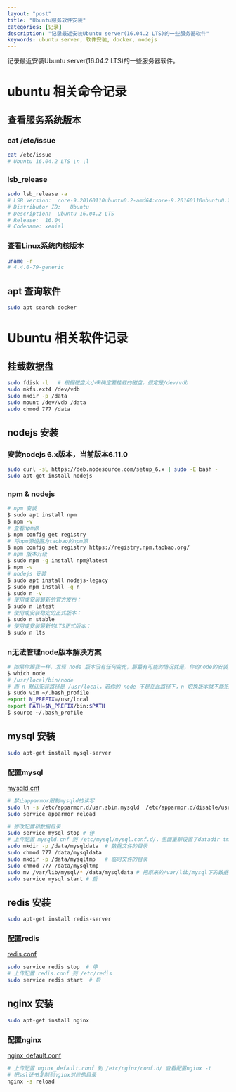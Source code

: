 ```yaml
---
layout: "post"
title: "Ubuntu服务软件安装"
categories: [记录]
description: "记录最近安装Ubuntu server(16.04.2 LTS)的一些服务器软件"
keywords: ubuntu server, 软件安装, docker, nodejs
---
```


记录最近安装Ubuntu server(16.04.2 LTS)的一些服务器软件。

# ubuntu 相关命令记录

## 查看服务系统版本

### cat /etc/issue

```sh
cat /etc/issue
# Ubuntu 16.04.2 LTS \n \l
```

### lsb_release

```sh
sudo lsb_release -a
# LSB Version:	core-9.20160110ubuntu0.2-amd64:core-9.20160110ubuntu0.2-noarch:security-9.20160110ubuntu0.2-amd64:security-9.20160110ubuntu0.2-noarch
# Distributor ID:	Ubuntu
# Description:	Ubuntu 16.04.2 LTS
# Release:	16.04
# Codename:	xenial
```

### 查看Linux系统内核版本

```sh
uname -r
# 4.4.0-79-generic
```

## apt 查询软件

```sh
sudo apt search docker
```

# Ubuntu 相关软件记录

## 挂载数据盘

```sh
sudo fdisk -l   # 根据磁盘大小来确定要挂载的磁盘，假定是/dev/vdb
sudo mkfs.ext4 /dev/vdb
sudo mkdir -p /data
sudo mount /dev/vdb /data
sudo chmod 777 /data
```

## nodejs 安装

### 安装nodejs 6.x版本，当前版本6.11.0

```sh
sudo curl -sL https://deb.nodesource.com/setup_6.x | sudo -E bash -
sudo apt-get install nodejs
```

### npm & nodejs

```sh
# npm 安装
$ sudo apt install npm
$ npm -v
# 查看npm源
$ npm config get registry
# 将npm源设置为taobao的npm源
$ npm config set registry https://registry.npm.taobao.org/
# npm 版本升级
$ sudo npm -g install npm@latest
$ npm -v
# nodejs 安装
$ sudo apt install nodejs-legacy
$ sudo npm install -g n
$ sudo n -v
# 使用或安装最新的官方发布：
$ sudo n latest
# 使用或安装稳定的正式版本：
$ sudo n stable
# 使用或安装最新的LTS正式版本：
$ sudo n lts
```

### n无法管理node版本解决方案

```sh
# 如果你跟我一样，发现 node 版本没有任何变化，那最有可能的情况就是，你的node的安装目录和 n 默认的路径不一样。查看 node 当前安装路径：
$ which node
# /usr/local/bin/node
# 而 n 默认安装路径是 /usr/local，若你的 node 不是在此路径下，n 切换版本就不能把bin、lib、include、share 复制该路径中，所以我们必须通过N_PREFIX变量来修改 n 的默认node安装路径。
$ sudo vim ~/.bash_profile
export N_PREFIX=/usr/local
export PATH=$N_PREFIX/bin:$PATH
$ source ~/.bash_profile
```

## mysql 安装

```sh
sudo apt-get install mysql-server
```

### 配置mysql

[mysqld.cnf](http://blog.liuzhudong.com/files/config/mysql/mysqld.cnf)

```sh
# 禁止apparmor限制mysqld的读写
sudo ln -s /etc/apparmor.d/usr.sbin.mysqld  /etc/apparmor.d/disable/usr.sbin.mysqld
sudo service apparmor reload

# 修改配置和数据目录
sudo service mysql stop # 停
# 上传配置 mysqld.cnf 到 /etc/mysql/mysql.conf.d/，里面重新设置了datadir tmpdir
sudo mkdir -p /data/mysqldata  # 数据文件的目录
sudo chmod 777 /data/mysqldata
sudo mkdir -p /data/mysqltmp   # 临时文件的目录
sudo chmod 777 /data/mysqltmp
sudo mv /var/lib/mysql/* /data/mysqldata # 把原来的/var/lib/mysql下的数据文件移到
sudo service mysql start # 启

```


## redis 安装

```sh
sudo apt-get install redis-server
```

### 配置redis

[redis.conf](http://blog.liuzhudong.com/files/config/redis/redis.conf)

```sh
sudo service redis stop  # 停
# 上传配置 redis.conf 到 /etc/redis
sudo service redis start  # 启
```

## nginx 安装

```sh
sudo apt-get install nginx
```

### 配置nginx

[nginx_default.conf](http://blog.liuzhudong.com/files/config/nginx/nginx_default.conf)

```sh
# 上传配置 nginx_default.conf 到 /etc/nginx/conf.d/ 查看配置nginx -t
# 把ssl证书复制到nginx对应的目录
nginx -s reload
```




